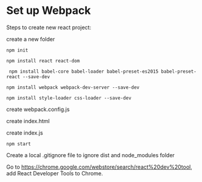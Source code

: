 # Set up Webpack

Steps to create new react project:

create a new folder

` npm init `

` npm install react react-dom `

` npm install babel-core babel-loader babel-preset-es2015 babel-preset-react --save-dev` 

` npm install webpack webpack-dev-server --save-dev ` 

` npm install style-loader css-loader --save-dev `

create webpack.config.js

create index.html

create index.js

` npm start `

Create a local .gitignore file to ignore dist and node_modules folder

Go to https://chrome.google.com/webstore/search/react%20dev%20tool, add React Developer Tools to Chrome.


